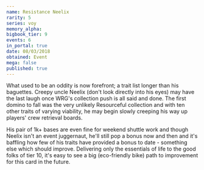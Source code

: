 ```yaml
---
name: Resistance Neelix
rarity: 5
series: voy
memory_alpha:
bigbook_tier: 9
events: 6
in_portal: true
date: 08/03/2018
obtained: Event
mega: false
published: true
---
```


What used to be an oddity is now forefront; a trait list longer than his baguettes. Creepy uncle Neelix (don't look directly into his eyes) may have the last laugh once WRG's collection push is all said and done. The first domino to fall was the very unlikely Resourceful collection and with ten other traits of varying viability, he may begin slowly creeping his way up players' crew retrieval boards.

His pair of 1k+ bases are even fine for weekend shuttle work and though Neelix isn't an event juggernaut, he'll still pop a bonus now and then and it's baffling how few of his traits have provided a bonus to date - something else which should improve. Delivering only the essentials of life to the good folks of tier 10, it's easy to see a big (eco-friendly bike) path to improvement for this card in the future.
